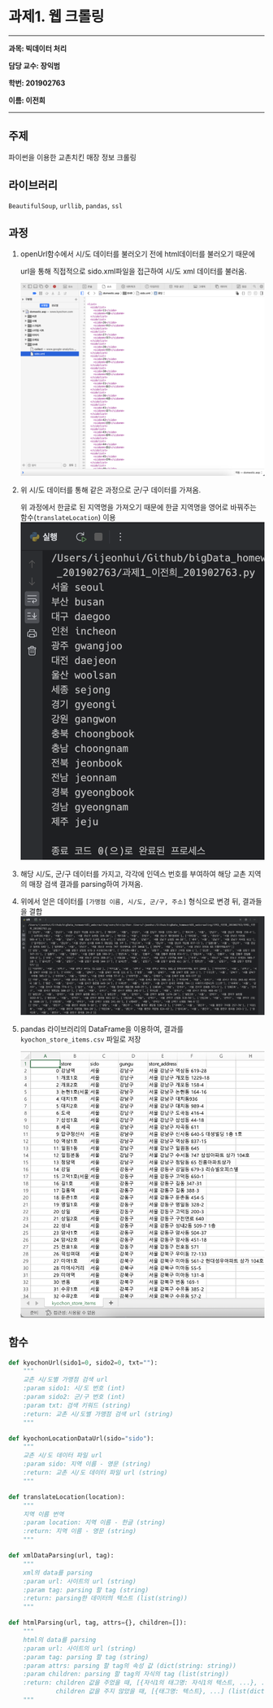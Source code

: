 # 과제1. 웹 크롤링

---

**과목: 빅데이터 처리**

**담당 교수: 장익범**

**학번: 201902763**

**이름: 이전희**

---

## 주제

파이썬을 이용한 교촌치킨 매장 정보 크롤링

## 라이브러리

`BeautifulSoup`, `urllib`, `pandas`, `ssl`

## 과정

1. openUrl함수에서 시/도 데이터를 불러오기 전에 html데이터를 불러오기 때문에 
    
    url을 통해 직접적으로 sido.xml파일을 접근하여 시/도 xml 데이터를 불러옴.
    
    ![sido.xml image](./assets/sido.png)
    
2. 위 시/도 데이터를 통해 같은 과정으로 군/구 데이터를 가져옴.

    위 과정에서 한글로 된 지역명을 가져오기 때문에 한글 지역명을 영어로 바꿔주는 함수(`translateLocation`) 이용
   ![translate image](./assets/translate.png)
    
3. 해당 시/도, 군/구 데이터를 가지고, 각각에 인덱스 번호를 부여하여 해당 교촌 지역의 매장 검색 결과를 parsing하여 가져옴.  
4. 위에서 얻은 데이터를 `[가맹점 이름, 시/도, 군/구, 주소]` 형식으로 변경 뒤, 결과들을 결합
    ![data image](./assets/print_data.png)
    
5. pandas 라이브러리의 DataFrame을 이용하여, 결과를 `kyochon_store_items.csv` 파일로 저장
    
    ![store itmes image](./assets/store_items.png)
    

## 함수

```python
def kyochonUrl(sido1=0, sido2=0, txt=""):
    """
    교촌 시/도별 가맹점 검색 url
    :param sido1: 시/도 번호 (int)
    :param sido2: 군/구 번호 (int)
    :param txt: 검색 키워드 (string)
    :return: 교촌 시/도별 가맹점 검색 url (string)
    """
```

```python
def kyochonLocationDataUrl(sido="sido"):
    """
    교촌 시/도 데이터 파일 url
    :param sido: 지역 이름 - 영문 (string)
    :return: 교촌 시/도 데이터 파일 url (string)
    """
```

```python
def translateLocation(location):
    """
    지역 이름 번역
    :param location: 지역 이름 - 한글 (string)
    :return: 지역 이름 - 영문 (string)
    """
```

```python
def xmlDataParsing(url, tag):
    """
    xml의 data를 parsing
    :param url: 사이트의 url (string)
    :param tag: parsing 할 tag (string)
    :return: parsing한 데이터의 텍스트 (list(string))
    """
```

```python
def htmlParsing(url, tag, attrs={}, children=[]):
    """
    html의 data를 parsing
    :param url: 사이트의 url (string)
    :param tag: parsing 할 tag (string)
    :param attrs: parsing 할 tag의 속성 값 (dict(string: string))
    :param children: parsing 할 tag의 자식의 tag (list(string))
    :return: children 값을 주었을 때, [{자식1의 태그명: 자식1의 텍스트, ...}, ...] (list(dict(string:string)))
             children 값을 주지 않았을 때, [{태그명: 텍스트}, ...] (list(dict(string:string)))
    """
```